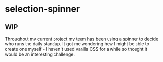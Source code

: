 # selection-spinner

## WIP

Throughout my current project my team has been using a spinner to decide who runs the daily standup. It got me wondering how I might be able to create one myself - I haven't used vanilla CSS for a while so thought it would be an interesting challenge. 